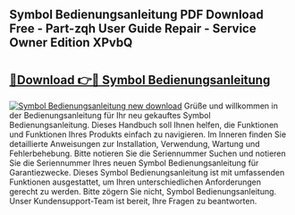 ## Symbol Bedienungsanleitung PDF Download Free - Part-zqh User Guide Repair - Service Owner Edition XPvbQ

# <h2><a href="http://df53uo.blite.top/?on=Symbol+Bedienungsanleitung">🔗Download 👉🔴 Symbol Bedienungsanleitung</a></h2>

[![Symbol Bedienungsanleitung new download](https://i.imgur.com/lujVjoI.png)](http://df53uo.blite.top/?on=Symbol+Bedienungsanleitung)
Grüße und willkommen in der Bedienungsanleitung für Ihr neu gekauftes Symbol Bedienungsanleitung. Dieses Handbuch soll Ihnen helfen, die Funktionen und Funktionen Ihres Produkts einfach zu navigieren. Im Inneren finden Sie detaillierte Anweisungen zur Installation, Verwendung, Wartung und Fehlerbehebung. Bitte notieren Sie die Seriennummer Suchen und notieren Sie die Seriennummer Ihres neuen Symbol Bedienungsanleitung für Garantiezwecke. Dieses Symbol Bedienungsanleitung ist mit umfassenden Funktionen ausgestattet, um Ihren unterschiedlichen Anforderungen gerecht zu werden. Bitte zögern Sie nicht, Symbol Bedienungsanleitung. Unser Kundensupport-Team ist bereit, Ihre Fragen zu beantworten.
